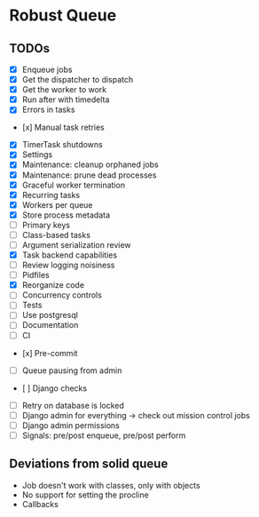 # Robust Queue

## TODOs

- [x] Enqueue jobs
- [x] Get the dispatcher to dispatch
- [x] Get the worker to work
- [x] Run after with timedelta
- [x] Errors in tasks
- [x] Manual task retries
- [x] TimerTask shutdowns
- [x] Settings
- [x] Maintenance: cleanup orphaned jobs
- [x] Maintenance: prune dead processes
- [x] Graceful worker termination
- [x] Recurring tasks
- [x] Workers per queue
- [x] Store process metadata
- [ ] Primary keys
- [ ] Class-based tasks
- [ ] Argument serialization review
- [x] Task backend capabilities
- [ ] Review logging noisiness
- [ ] Pidfiles
- [x] Reorganize code
- [ ] Concurrency controls
- [ ] Tests
- [ ] Use postgresql
- [ ] Documentation
- [ ] CI
- [x] Pre-commit
- [ ] Queue pausing from admin
- [ ] Django checks
- [ ] Retry on database is locked
- [ ] Django admin for everything -> check out mission control jobs
- [ ] Django admin permissions
- [ ] Signals: pre/post enqueue, pre/post perform

## Deviations from solid queue

- Job doesn't work with classes, only with objects
- No support for setting the procline
- Callbacks

